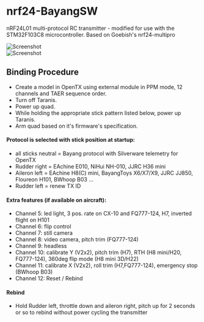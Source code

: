 # nrf24-BayangSW
nRF24L01 multi-protocol RC transmitter - modified for use with the STM32F103C8 microcontroller.
Based on Goebish's nrf24-multipro

![Screenshot](https://i.imgur.com/PkeiJ6Y.jpg)  
![Screenshot](https://i.imgur.com/E3ntuna.jpg)  

## Binding Procedure
- Create a model in OpenTX using external module in PPM mode, 12 channels and TAER sequence order.
- Turn off Taranis.
- Power up quad.
- While holding the appropriate stick pattern listed below, power up Taranis.
- Arm quad based on it's firmware's specification. 


#### Protocol is selected with stick position at startup:

- all sticks neutral = Bayang protocol with Silverware telemetry for OpenTX
- Rudder right = EAchine E010, NiHui NH-010, JJRC H36 mini  
- Aileron left = EAchine H8(C) mini, BayangToys X6/X7/X9, JJRC JJ850, Floureon H101, BWhoop B03 ...  
- Rudder left = renew TX ID

#### Extra features (if available on aircraft):

- Channel 5: led light, 3 pos. rate on CX-10 and FQ777-124, H7, inverted flight on H101  
- Channel 6: flip control  
- Channel 7: still camera  
- Channel 8: video camera, pitch trim (FQ777-124)  
- Channel 9: headless  
- Channel 10: calibrate Y (V2x2), pitch trim (H7), RTH (H8 mini/H20, FQ777-124), 360deg flip mode (H8 mini 3D/H22)  
- Channel 11: calibrate X (V2x2), roll trim (H7,FQ777-124), emergency stop (BWhoop B03)  
- Channel 12: Reset / Rebind  

#### Rebind
- Hold Rudder left, throttle down and aileron right, pitch up for 2 seconds or so to rebind without power cycling the transmitter